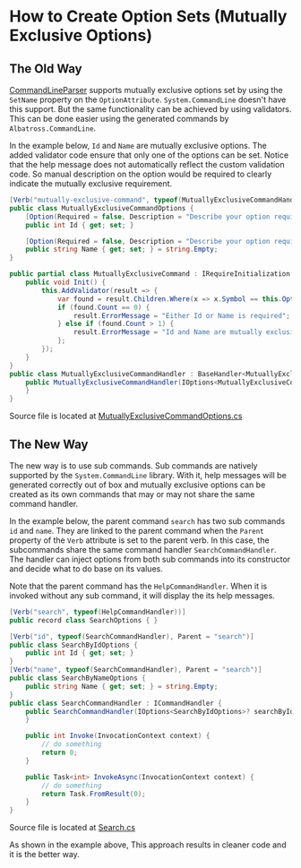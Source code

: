 # How to Create Option Sets (Mutually Exclusive Options)

## The Old Way
[CommandLineParser](https://www.nuget.org/packages/CommandLineParser) supports mutually exclusive options set by using the `SetName` property on the `OptionAttribute`.  `System.CommandLine` doesn't have this support.  But the same functionality can be achieved by using validators.  This can be done easier using the generated commands by `Albatross.CommandLine`.

In the example below, `Id` and `Name` are mutually exclusive options.  The added validator code ensure that only one of the options can be set.  Notice that the help message does not automatically reflect the custom validation code.  So manual description on the option would be required to clearly indicate the mutually exclusive requirement.
```csharp
[Verb("mutually-exclusive-command", typeof(MutuallyExclusiveCommandHandler))]
public class MutuallyExclusiveCommandOptions {
	[Option(Required = false, Description = "Describe your option requirement here")]
	public int Id { get; set; }

	[Option(Required = false, Description = "Describe your option requirement here")]
	public string Name { get; set; } = string.Empty;
}

public partial class MutuallyExclusiveCommand : IRequireInitialization {
	public void Init() {
		this.AddValidator(result => {
			var found = result.Children.Where(x => x.Symbol == this.Option_Id || x.Symbol == this.Option_Name).ToList();
			if (found.Count == 0) {
				result.ErrorMessage = "Either Id or Name is required";
			} else if (found.Count > 1) {
				result.ErrorMessage = "Id and Name are mutually exclusive";
			};
		});
	}
}
public class MutuallyExclusiveCommandHandler : BaseHandler<MutuallyExclusiveCommandOptions> {
	public MutuallyExclusiveCommandHandler(IOptions<MutuallyExclusiveCommandOptions> options, ILogger logger) : base(options, logger) {
	}
}
```
Source file is located at [MutuallyExclusiveCommandOptions.cs](../Sample.CommandLine/MutuallyExclusiveCommandOptions.cs)

## The New Way
The new way is to use sub commands.  Sub commands are natively supported by the `System.CommandLine` library.  With it, help messages will be generated correctly out of box and mutually exclusive options can be created as its own commands that may or may not share the same command handler.  

In the example below, the parent command `search` has two sub commands `id` and `name`.  They are linked to the parent command when the `Parent` property of the `Verb` attribute is set to the parent verb.  In this case, the subcommands share the same command handler `SearchCommandHandler`.  The handler can inject options from both sub commands into its constructor and decide what to do base on its values. 

Note that the parent command has the `HelpCommandHandler`.  When it is invoked without any sub command, it will display the its help messages.

```csharp
[Verb("search", typeof(HelpCommandHandler))]
public record class SearchOptions { }

[Verb("id", typeof(SearchCommandHandler), Parent = "search")]
public class SearchByIdOptions {
	public int Id { get; set; }
}
[Verb("name", typeof(SearchCommandHandler), Parent = "search")]
public class SearchByNameOptions {
	public string Name { get; set; } = string.Empty;
}
public class SearchCommandHandler : ICommandHandler {
	public SearchCommandHandler(IOptions<SearchByIdOptions>? searchByIdOptions, IOptions<SearchByNameOptions>? searchByNameOptions) {
	}

	public int Invoke(InvocationContext context) {
		// do something
		return 0;
	}

	public Task<int> InvokeAsync(InvocationContext context) {
		// do something
		return Task.FromResult(0);
	}
}
```
Source file is located at [Search.cs](../Sample.CommandLine/Search.cs)

As shown in the example above, This approach results in cleaner code and it is the better way.